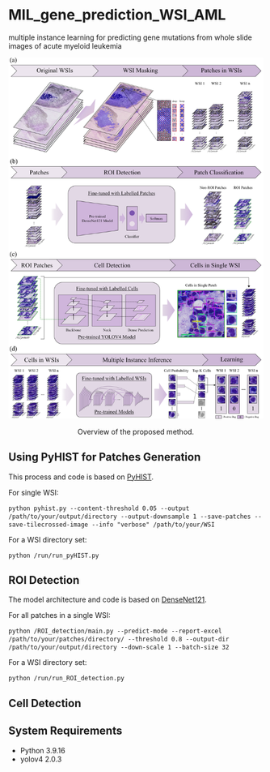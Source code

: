 # MIL_gene_prediction_WSI_AML
multiple instance learning for predicting gene mutations from whole slide images of acute myeloid leukemia

![The idea](./figs/Final_method.png) 

<p align="center">
 Overview of the proposed method.</center>
</p>

 ## Using PyHIST for Patches Generation

 This process and code is based on [PyHIST](https://github.com/manuel-munoz-aguirre/PyHIST).

For single WSI:
    
    python pyhist.py --content-threshold 0.05 --output /path/to/your/output/directory --output-downsample 1 --save-patches --save-tilecrossed-image --info "verbose" /path/to/your/WSI

For a WSI directory set:

    python /run/run_pyHIST.py

## ROI Detection

The model architecture and code is based on [DenseNet121](https://doi.org/10.5281/zenodo.6373429).

For all patches in a single WSI:
    
    python /ROI_detection/main.py --predict-mode --report-excel /path/to/your/patches/directory/ --threshold 0.8 --output-dir /path/to/your/output/directory --down-scale 1 --batch-size 32

For a WSI directory set:

    python /run/run_ROI_detection.py

## Cell Detection
## System Requirements
- Python 3.9.16
- yolov4 2.0.3


